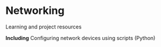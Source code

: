 # Networking
Learning and project resources

**Including**
Configuring network devices using scripts (Python)
